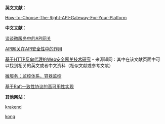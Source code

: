**英文文献：**

[How-to-Choose-The-Right-API-Gateway-For-Your-Platform](https://www.moesif.com/blog/technical/api-gateways/How-to-Choose-The-Right-API-Gateway-For-Your-Platform-Comparison-Of-Kong-Tyk-Apigee-And-Alternatives/)



**中文文献：**

[谈谈微服务中的API网关](https://www.cnblogs.com/savorboard/p/api-gateway.html)

[API网关在API安全性中的作用](https://www.jianshu.com/p/0cc79fe3e617)

[基于HTTP反向代理的Web安全网关技术研究](http://kns.cnki.net/KCMS/detail/detail.aspx?filename=1016290366.nh&dbname=CMFD201701&dbcode=cdmd&uid=&v=MDkxODRHTEd4SHRMS3FaRWJQSVIrZm5zNHlSWWFtejExUEhia3FXQTBGckNVUjdxZlplUnRGeURuV3I3T1ZGMjY=)    -   来源知网：其中在该文献页面中可以找到相关的英文或者中文资料（相似文献或参考文献）



[微服务：监控体系，容器监控](https://blog.csdn.net/fly910905/article/details/100059983?depth_1-utm_source=distribute.pc_relevant.none-task&utm_source=distribute.pc_relevant.none-task)

[基于Raft一致性协议的高可用性实现](https://kns.cnki.net/kcms/detail/detail.aspx?filename=HDSZ201505016&dbcode=CJFQ&dbname=CJFD2015&v=)





**其他网站：**

[krakend](https://www.krakend.io/)

[kong](https://konghq.com/)

